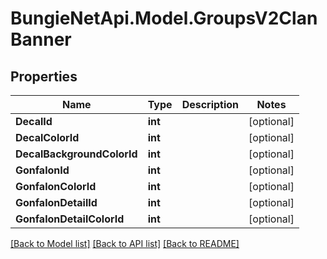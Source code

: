 
# BungieNetApi.Model.GroupsV2ClanBanner

## Properties

Name | Type | Description | Notes
------------ | ------------- | ------------- | -------------
**DecalId** | **int** |  | [optional] 
**DecalColorId** | **int** |  | [optional] 
**DecalBackgroundColorId** | **int** |  | [optional] 
**GonfalonId** | **int** |  | [optional] 
**GonfalonColorId** | **int** |  | [optional] 
**GonfalonDetailId** | **int** |  | [optional] 
**GonfalonDetailColorId** | **int** |  | [optional] 

[[Back to Model list]](../README.md#documentation-for-models)
[[Back to API list]](../README.md#documentation-for-api-endpoints)
[[Back to README]](../README.md)

